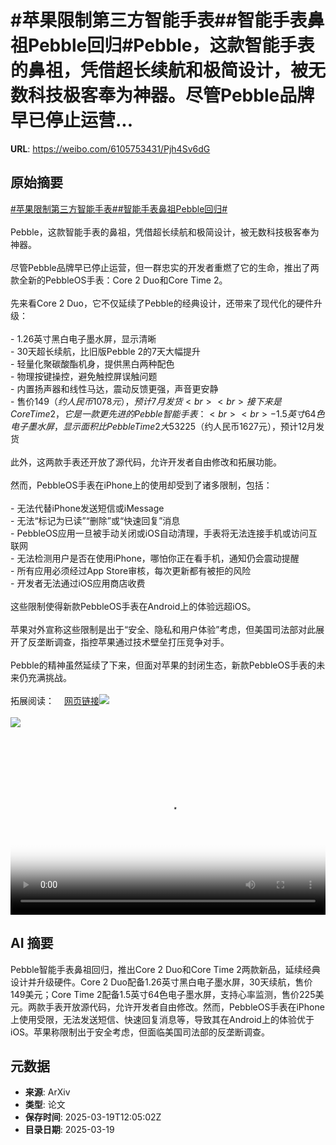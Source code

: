# #苹果限制第三方智能手表##智能手表鼻祖Pebble回归#Pebble，这款智能手表的鼻祖，凭借超长续航和极简设计，被无数科技极客奉为神器。尽管Pebble品牌早已停止运营...

**URL**: https://weibo.com/6105753431/Pjh4Sv6dG

## 原始摘要

<a href="https://m.weibo.cn/search?containerid=231522type%3D1%26t%3D10%26q%3D%23%E8%8B%B9%E6%9E%9C%E9%99%90%E5%88%B6%E7%AC%AC%E4%B8%89%E6%96%B9%E6%99%BA%E8%83%BD%E6%89%8B%E8%A1%A8%23&amp;extparam=%23%E8%8B%B9%E6%9E%9C%E9%99%90%E5%88%B6%E7%AC%AC%E4%B8%89%E6%96%B9%E6%99%BA%E8%83%BD%E6%89%8B%E8%A1%A8%23" data-hide=""><span class="surl-text">#苹果限制第三方智能手表#</span></a><a href="https://m.weibo.cn/search?containerid=231522type%3D1%26t%3D10%26q%3D%23%E6%99%BA%E8%83%BD%E6%89%8B%E8%A1%A8%E9%BC%BB%E7%A5%96Pebble%E5%9B%9E%E5%BD%92%23&amp;extparam=%23%E6%99%BA%E8%83%BD%E6%89%8B%E8%A1%A8%E9%BC%BB%E7%A5%96Pebble%E5%9B%9E%E5%BD%92%23" data-hide=""><span class="surl-text">#智能手表鼻祖Pebble回归#</span></a><br><br>Pebble，这款智能手表的鼻祖，凭借超长续航和极简设计，被无数科技极客奉为神器。<br><br>尽管Pebble品牌早已停止运营，但一群忠实的开发者重燃了它的生命，推出了两款全新的PebbleOS手表：Core 2 Duo和Core Time 2。<br><br>先来看Core 2 Duo，它不仅延续了Pebble的经典设计，还带来了现代化的硬件升级：<br><br>- 1.26英寸黑白电子墨水屏，显示清晰<br>- 30天超长续航，比旧版Pebble 2的7天大幅提升<br>- 轻量化聚碳酸酯机身，提供黑白两种配色<br>- 物理按键操控，避免触控屏误触问题<br>- 内置扬声器和线性马达，震动反馈更强，声音更安静<br>- 售价$149（约人民币1078元），预计7月发货<br><br>接下来是Core Time 2，它是一款更先进的Pebble智能手表：<br><br>- 1.5英寸64色电子墨水屏，显示面积比Pebble Time 2大53%<br>- 金属机身+触控屏，外观更精致<br>- 预计30天续航，无需频繁充电<br>- 额外支持心率监测，增加健康功能<br>- 标准22mm表带，可自由更换<br>- 售价$225（约人民币1627元），预计12月发货<br><br>此外，这两款手表还开放了源代码，允许开发者自由修改和拓展功能。<br><br>然而，PebbleOS手表在iPhone上的使用却受到了诸多限制，包括：<br><br>- 无法代替iPhone发送短信或iMessage<br>- 无法“标记为已读”“删除”或“快速回复”消息<br>- PebbleOS应用一旦被手动关闭或iOS自动清理，手表将无法连接手机或访问互联网<br>- 无法检测用户是否在使用iPhone，哪怕你正在看手机，通知仍会震动提醒<br>- 所有应用必须经过App Store审核，每次更新都有被拒的风险<br>- 开发者无法通过iOS应用商店收费<br><br>这些限制使得新款PebbleOS手表在Android上的体验远超iOS。<br><br>苹果对外宣称这些限制是出于“安全、隐私和用户体验”考虑，但美国司法部对此展开了反垄断调查，指控苹果通过技术壁垒打压竞争对手。<br><br>Pebble的精神虽然延续了下来，但面对苹果的封闭生态，新款PebbleOS手表的未来仍充满挑战。<br><br>拓展阅读：<a href="https://weibo.cn/sinaurl?u=https%3A%2F%2Fericmigi.com%2Fblog%2Fapple-restricts-pebble-from-being-awesome-with-iphones" data-hide=""><span class="url-icon"><img style="width: 1rem;height: 1rem" src="https://h5.sinaimg.cn/upload/2015/09/25/3/timeline_card_small_web_default.png" referrerpolicy="no-referrer"></span><span class="surl-text">网页链接</span></a><img style="" src="https://tvax3.sinaimg.cn/large/006Fd7o3gy1hzmc04mjl0j30zk0p4dqw.jpg" referrerpolicy="no-referrer"><br><br><img style="" src="https://tvax1.sinaimg.cn/large/006Fd7o3ly1hzmc0qbv2ij31900u075p.jpg" referrerpolicy="no-referrer"><br><br><br clear="both"><div style="clear: both"></div><video controls="controls" poster="https://tvax2.sinaimg.cn/orj480/006Fd7o3ly1hzmc0qutqij31900u075p.jpg" style="width: 100%"><source src="https://f.video.weibocdn.com/o0/dQB50x82lx08mNvli1jO010412000GI60E010.mp4?label=mp4_720p&amp;template=1080x720.25.0&amp;ori=0&amp;ps=1CwnkDw1GXwCQx&amp;Expires=1742389440&amp;ssig=KeIXOyuIBi&amp;KID=unistore,video"><source src="https://f.video.weibocdn.com/o0/mIWN2TO1lx08mNvkZfss010412000jzH0E010.mp4?label=mp4_hd&amp;template=720x480.25.0&amp;ori=0&amp;ps=1CwnkDw1GXwCQx&amp;Expires=1742389440&amp;ssig=jr3LI%2BGHft&amp;KID=unistore,video"><source src="https://f.video.weibocdn.com/o0/7EvrACkGlx08mNvl2brW010412000cm30E010.mp4?label=mp4_ld&amp;template=540x360.25.0&amp;ori=0&amp;ps=1CwnkDw1GXwCQx&amp;Expires=1742389440&amp;ssig=071qapKVAy&amp;KID=unistore,video"><p>视频无法显示，请前往<a href="https://video.weibo.com/show?fid=1034%3A5145938675564597" target="_blank" rel="noopener noreferrer">微博视频</a>观看。</p></video>

## AI 摘要

Pebble智能手表鼻祖回归，推出Core 2 Duo和Core Time 2两款新品，延续经典设计并升级硬件。Core 2 Duo配备1.26英寸黑白电子墨水屏，30天续航，售价149美元；Core Time 2配备1.5英寸64色电子墨水屏，支持心率监测，售价225美元。两款手表开放源代码，允许开发者自由修改。然而，PebbleOS手表在iPhone上使用受限，无法发送短信、快速回复消息等，导致其在Android上的体验优于iOS。苹果称限制出于安全考虑，但面临美国司法部的反垄断调查。

## 元数据

- **来源**: ArXiv
- **类型**: 论文
- **保存时间**: 2025-03-19T12:05:02Z
- **目录日期**: 2025-03-19
